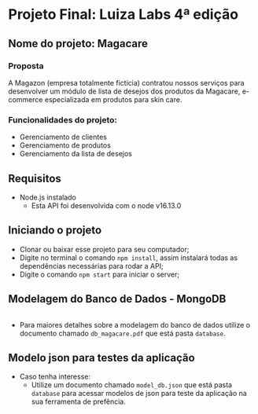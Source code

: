 
# Projeto Final: Luiza Labs 4ª edição
## Nome do projeto: Magacare

### Proposta
A Magazon (empresa totalmente fictícia) contratou nossos serviços para desenvolver um
módulo de lista de desejos dos produtos da Magacare, e-commerce especializada em produtos para skin care.

### Funcionalidades do projeto:

- Gerenciamento de clientes
- Gerenciamento de produtos
- Gerenciamento da lista de desejos

## Requisitos

- Node.js instalado
    - Esta API foi desenvolvida com o node v16.13.0

## Iniciando o projeto
- Clonar ou baixar esse projeto para seu computador;
- Digite no terminal o comando `npm install`, assim instalará todas as dependências necessárias para rodar a API; 
- Digite o comando `npm start` para iniciar o server;

## Modelagem do Banco de Dados - MongoDB
![]()

- Para maiores detalhes sobre a modelagem do banco de dados utilize o  documento chamado `db_magacare.pdf` que está pasta `database`.

## Modelo json para testes da aplicação
- Caso tenha interesse:
    - Utilize um documento chamado `model_db.json` que está pasta `database` para acessar modelos de json para teste da aplicação na sua ferramenta de prefência.

